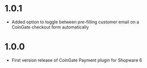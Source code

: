 # 1.0.1
- Added option to toggle between pre-filling customer email on a CoinGate checkout form automatically
# 1.0.0
- First version release of CoinGate Payment plugin for Shopware 6
